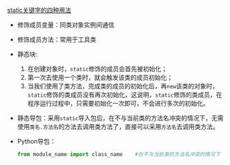 [static关键字的四种用法](https://www.cnblogs.com/dotgua/p/6354151.html?utm_source=itdadao&utm_medium=referral)

- 修饰成员变量：同类对象实例间通信

- 修饰成员方法：常用于工具类

- 静态块:

  1. 在创建对象时，`static`修饰的成员会首先被初始化；
  2. 第一次去使用一个类时，就会触发该类的成员初始化；
  3. 当我们使用了类方法，完成类的成员的初始化后，再`new`该类的对象时，`static`修饰的类成员没有再次初始化，这说明，`static`修饰的类成员，在程序运行过程中，只需要初始化一次即可，不会进行多次的初始化。

- 静态导包：采用`static`导入包后，在不与当前类的方法名冲突的情况下，无需使用`类名.方法名`的方法去调用类方法了，直接可以采用`方法名`去调用类方法。

- Python导包：

  ```python
  from module_name import class_name	#在不与当前类的方法名冲突的情况下
  ```

  
